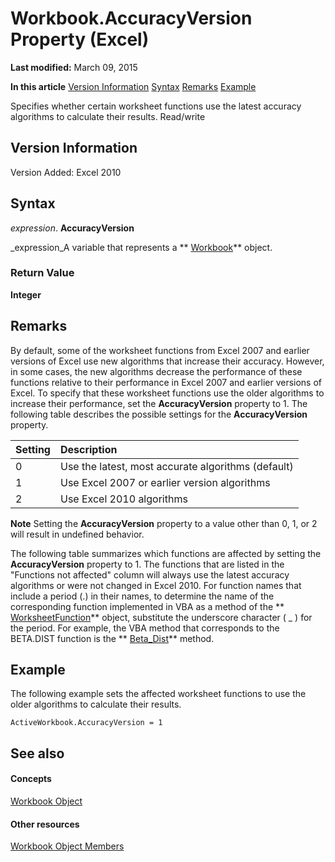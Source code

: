 
# Workbook.AccuracyVersion Property (Excel)

 **Last modified:** March 09, 2015

 **In this article**
 [Version Information](#sectionSection0)
 [Syntax](#sectionSection1)
 [Remarks](#sectionSection2)
 [Example](#sectionSection3)


Specifies whether certain worksheet functions use the latest accuracy algorithms to calculate their results. Read/write


## Version Information
<a name="sectionSection0"> </a>

Version Added: Excel 2010 


## Syntax
<a name="sectionSection1"> </a>

 _expression_. **AccuracyVersion**

 _expression_A variable that represents a  ** [Workbook](8c00aa60-c974-eed3-0812-3c9625eb0d4c.md)** object.


### Return Value

 **Integer**


## Remarks
<a name="sectionSection2"> </a>

By default, some of the worksheet functions from Excel 2007 and earlier versions of Excel use new algorithms that increase their accuracy. However, in some cases, the new algorithms decrease the performance of these functions relative to their performance in Excel 2007 and earlier versions of Excel. To specify that these worksheet functions use the older algorithms to increase their performance, set the  **AccuracyVersion** property to 1. The following table describes the possible settings for the **AccuracyVersion** property.



|**Setting**|**Description**|
|:-----|:-----|
|0|Use the latest, most accurate algorithms (default)|
|1|Use Excel 2007 or earlier version algorithms|
|2|Use Excel 2010 algorithms|

 **Note**  Setting the  **AccuracyVersion** property to a value other than 0, 1, or 2 will result in undefined behavior.

The following table summarizes which functions are affected by setting the  **AccuracyVersion** property to 1. The functions that are listed in the "Functions not affected" column will always use the latest accuracy algorithms or were not changed in Excel 2010. For function names that include a period (.) in their names, to determine the name of the corresponding function implemented in VBA as a method of the ** [WorksheetFunction](7b1d5639-363d-632c-2cf0-2232562646b6.md)** object, substitute the underscore character ( _ ) for the period. For example, the VBA method that corresponds to the BETA.DIST function is the ** [Beta_Dist](f691e4b0-3021-6a7e-3306-af7b5cb3720b.md)** method.


## Example
<a name="sectionSection3"> </a>

The following example sets the affected worksheet functions to use the older algorithms to calculate their results.


```
ActiveWorkbook.AccuracyVersion = 1
```


## See also
<a name="sectionSection3"> </a>


#### Concepts


 [Workbook Object](8c00aa60-c974-eed3-0812-3c9625eb0d4c.md)
#### Other resources


 [Workbook Object Members](dce102a3-25de-3ff4-2ce5-bc56e08baca7.md)
